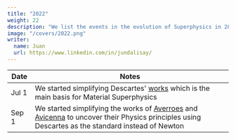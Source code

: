 ```yaml
---
title: "2022"
weight: 22
description: "We list the events in the evolution of Superphysics in 2022"
image: "/covers/2022.png"
writer:
  name: Juan
  url: https://www.linkedin.com/in/jundalisay/
---
```



Date | Notes
--- | ---
Jul 1 | We started simplifying Descartes' [works](/research/descartes/) which is the main basis for Material Superphysics 
Sep 1 | We started simplifying the works of [Averroes](/research/averroes/) and [Avicenna](/research/avicenna/) to uncover their Physics principles using Descartes as the standard instead of Newton

